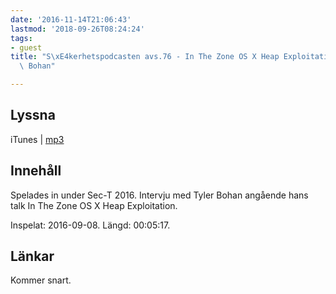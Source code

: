 ```yaml
---
date: '2016-11-14T21:06:43'
lastmod: '2018-09-26T08:24:24'
tags:
- guest
title: "S\xE4kerhetspodcasten avs.76 - In The Zone OS X Heap Exploitation med Tyler\
  \ Bohan"

---
```

## Lyssna

iTunes \| [mp3](http://traffic.libsyn.com/sakerhetspodcasten/Sec-T_0x09_Tyler_Bohan_1blankwall1_-_In_The_Zone_OS_X_Heap_Exploitation.mp3)

## Innehåll

Spelades in under Sec-T 2016. Intervju med Tyler Bohan angående hans talk In The
Zone OS X Heap Exploitation.

Inspelat: 2016-09-08. Längd: 00:05:17.

## Länkar

Kommer snart.

